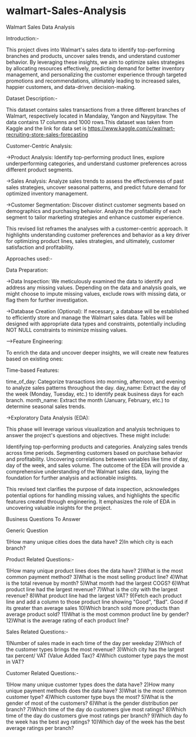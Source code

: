 # walmart-Sales-Analysis

Walmart Sales Data Analysis

Introduction:-

This project dives into Walmart's sales data to identify top-performing branches and products, uncover sales trends, and understand customer behavior. By leveraging these insights, we aim to optimize sales strategies by allocating resources effectively, predicting demand for better inventory management, and personalizing the customer experience through targeted promotions and recommendations, ultimately leading to increased sales, happier customers, and data-driven decision-making.


Dataset Description:-

This dataset contains sales transactions from a three different branches of Walmart, respectively located in Mandalay, Yangon and Naypyitaw. The data contains 17 columns and 1000 rows.This dataset was taken from Kaggle and the link for data set is https://www.kaggle.com/c/walmart-recruiting-store-sales-forecasting




Customer-Centric Analysis:

->Product Analysis: Identify top-performing product lines, explore underperforming categories, and understand customer preferences across different product segments.

->Sales Analysis: Analyze sales trends to assess the effectiveness of past sales strategies, uncover seasonal patterns, and predict future demand for optimized inventory management.

->Customer Segmentation: Discover distinct customer segments based on demographics and purchasing behavior. Analyze the profitability of each segment to tailor marketing strategies and enhance customer experience.


This revised list reframes the analyses with a customer-centric approach. It highlights understanding customer preferences and behavior as a key driver for optimizing product lines, sales strategies, and ultimately, customer satisfaction and profitability.

Approaches used:-

Data Preparation:

->Data Inspection: We meticulously examined the data to identify and address any missing values. Depending on the data and analysis goals, we might choose to impute missing values, exclude rows with missing data, or flag them for further investigation.

->Database Creation (Optional): If necessary, a database will be established to efficiently store and manage the Walmart sales data. Tables will be designed with appropriate data types and constraints, potentially including NOT NULL constraints to minimize missing values.

-->Feature Engineering:

To enrich the data and uncover deeper insights, we will create new features based on existing ones:

Time-based Features:

time_of_day: Categorize transactions into morning, afternoon, and evening to analyze sales patterns throughout the day.
day_name: Extract the day of the week (Monday, Tuesday, etc.) to identify peak business days for each branch.
month_name: Extract the month (January, February, etc.) to determine seasonal sales trends.


->Exploratory Data Analysis (EDA):

This phase will leverage various visualization and analysis techniques to answer the project's questions and objectives. These might include:

Identifying top-performing products and categories.
Analyzing sales trends across time periods.
Segmenting customers based on purchase behavior and profitability.
Uncovering correlations between variables like time of day, day of the week, and sales volume.
The outcome of the EDA will provide a comprehensive understanding of the Walmart sales data, laying the foundation for further analysis and actionable insights.

This revised text clarifies the purpose of data inspection, acknowledges potential options for handling missing values, and highlights the specific features created through engineering. It emphasizes the role of EDA in uncovering valuable insights for the project.



Business Questions To Answer

Generic Question

1)How many unique cities does the data have?
2)In which city is each branch?

Product Related Questions:-

1)How many unique product lines does the data have?
2)What is the most common payment method?
3)What is the most selling product line?
4)What is the total revenue by month?
5)What month had the largest COGS?
6)What product line had the largest revenue?
7)What is the city with the largest revenue?
8)What product line had the largest VAT?
9)Fetch each product line and add a column to those product line showing "Good", "Bad". Good if its greater than average sales
10)Which branch sold more products than average product sold?
11)What is the most common product line by gender?
12)What is the average rating of each product line?

Sales Related Questions:-

1)Number of sales made in each time of the day per weekday
2)Which of the customer types brings the most revenue?
3)Which city has the largest tax percent/ VAT (Value Added Tax)?
4)Which customer type pays the most in VAT?

Customer Related Questions:-

1)How many unique customer types does the data have?
2)How many unique payment methods does the data have?
3)What is the most common customer type?
4)Which customer type buys the most?
5)What is the gender of most of the customers?
6)What is the gender distribution per branch?
7)Which time of the day do customers give most ratings?
8)Which time of the day do customers give most ratings per branch?
9)Which day fo the week has the best avg ratings?
10)Which day of the week has the best average ratings per branch?

